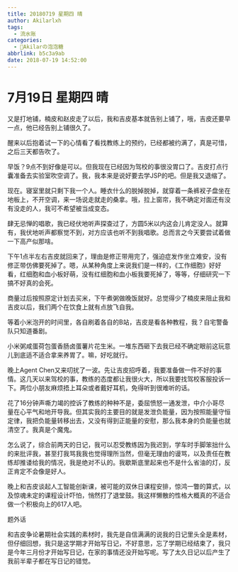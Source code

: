 ```yaml
---
title: 20180719 星期四 晴
author: Akilarlxh
tags:
  - 流水账
categories:
  - 🍬Akilarの泡泡糖
abbrlink: b5c3a9ab
date: 2018-07-19 14:52:00
---
```

# 7月19日 星期四 晴

又是打地铺，楠皮和赵皮走了以后，我和吉皮基本就告别上铺了，哦，吉皮还要早一点，他已经告别上铺很久了。

醒来以后抱着试一下的心情看了看找教练上的预约，已经都被约满了，真是可惜，之后三天都告吹了。

早饭？9点不到好像是可以。但我现在已经因为驾校的事很没胃口了。吉皮打点行囊准备去实验室吹空调了。我，我本来是说好要去学JSP的吧。但是我又退缩了。

现在。寝室里就只剩下我一个人。睡衣什么的脱掉脱掉，就穿着一条裤衩子盘坐在地板上，不开空调，来一场说走就走的桑拿。哦，拉上窗帘，我不确定对面还有没有没走的人，我可不希望被当成变态。

肆无忌惮的唱歌，我已经伏地听声探查过了，方圆5米以内这会儿肯定没人。就算有，我伏地听声都察觉不到，对方应该也听不到我唱歌。总而言之今天要尝试着做一下高产似那啥。

下午1点半左右吉皮就回来了，理由是修正带用完了，强迫症发作坐立难安，没有修正带仿佛要死掉了。嗯，从某种角度上来说我们是一样的，《工作细胞》好好看，红细胞和血小板好萌，没有红细胞和血小板我要死掉了，等等，仔细研究一下搞不好真的会死。

商量过后按照原定计划去买米，下午煮粥做晚饭就好。总觉得少了楠皮来阻止我和吉皮以后，我们两个在饮食上就有点放飞自我。

等着小米泡开的时间里，各自刷着各自的B站，吉皮是看各种教程，我？自宅警备队只知道番剧。

小米粥咸蛋荷包蛋香肠卤蛋薯片花生米。一堆东西砸下去我已经不确定眼前这玩意儿到底适不适合拿来养胃了。嘛，好吃就行。

晚上Agent Chen又来叨扰了一波。先让吉皮招呼着，我要准备做一件不好的事情。这几天以来驾校的事，教练的态度都让我很火大，所以我要找驾校客服投诉一下。两位小朋友麻烦捂上耳朵或者戴好耳机，免得听到很难听的话。

花了16分钟声嘶力竭的控诉了教练的种种不是，委屈愤怒一通发泄，中介小哥尽量在心平气和地开导我。但其实我的主要目的就是发泄负能量，因为按照能量守恒定律，我把负能量转移出去，又没有得到正能量的安慰，那么我本身的负能量也就清空了。我真是个魔鬼。

怎么说了，综合前两天的日记，我可以忍受教练因为我迟到，学车时手脚笨拙什么的来批评我，甚至打我骂我我也觉得理所当然，但毫无理由的谩骂，以及责任在教练却推诿给我的情况，我是绝对不认的。我歇斯底里起来也不是什么省油的灯，反正肯定不会像是好人。

晚上和吉皮谈起人工智能创新课，被可能的双休日课程安排，惊鸿一瞥的算式，以及惊魂未定的课程设计吓怕，悄然打了退堂鼓。我这样懒散的性格大概真的不适合做一个积极向上的617人吧。

题外话

和吉皮争论暑期社会实践的素材时，我先是自信满满的说我的日记里头全是素材，但仔细回想，我只是这学期才开始写日记，不好意思，忘了学期已经结束了，我只是今年三月份才开始写日记，在家的事情还没开始写呢。写了太久日记以后产生了我前半辈子都在写日记的错觉。